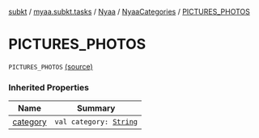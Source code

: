 [subkt](../../../index.md) / [myaa.subkt.tasks](../../index.md) / [Nyaa](../index.md) / [NyaaCategories](index.md) / [PICTURES_PHOTOS](./-p-i-c-t-u-r-e-s_-p-h-o-t-o-s.md)

# PICTURES_PHOTOS

`PICTURES_PHOTOS` [(source)](https://github.com/Myaamori/SubKt/blob/0.1.13/src/main/kotlin/myaa/subkt/tasks/tasks.kt#L795)

### Inherited Properties

| Name | Summary |
|---|---|
| [category](category.md) | `val category: `[`String`](https://kotlinlang.org/api/latest/jvm/stdlib/kotlin/-string/index.html) |
